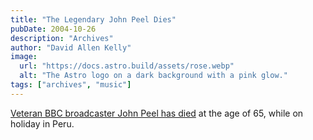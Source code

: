 ```yaml
---
title: "The Legendary John Peel Dies"
pubDate: 2004-10-26
description: "Archives"
author: "David Allen Kelly"
image:
  url: "https://docs.astro.build/assets/rose.webp"
  alt: "The Astro logo on a dark background with a pink glow."
tags: ["archives", "music"]
---
```


[Veteran BBC broadcaster John Peel has died](http://news.bbc.co.uk/1/hi/entertainment/tv_and_radio/3955289.stm) at the age of 65, while on holiday in Peru.
